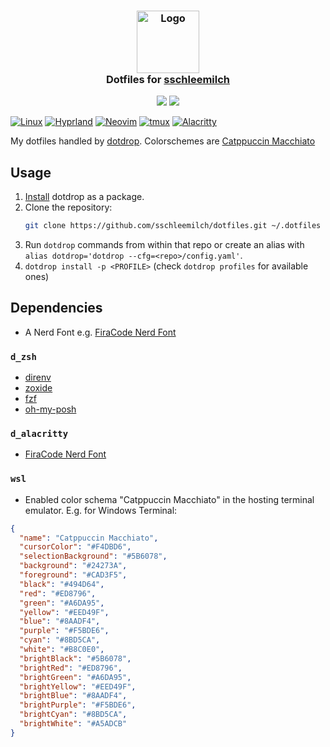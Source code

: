 <h3 align="center">
 <img src="https://avatars.githubusercontent.com/u/12069137?v=4" width="100" alt="Logo"/><br/>
 Dotfiles for <a href="https://github.com/sschleemilch">sschleemilch</a>
</h3>

<p align="center">
 <a href="https://github.com/khaneliman/dotfiles/commits"><img src="https://img.shields.io/github/last-commit/sschleemilch/dot?colorA=363a4f&colorB=f5a97f&style=for-the-badge"></a>
 <a href="https://github.com/khaneliman/dotfiles/contributors"><img src="https://img.shields.io/github/contributors/sschleemilch/dot?colorA=363a4f&colorB=a6da95&style=for-the-badge"></a>
</p>

[![Linux](https://img.shields.io/badge/Linux-cad3f5?style=for-the-badge&logo=linux&logoColor=black)](https://github.com/sschleemilch/dotfiles/blob/main)
[![Hyprland](https://img.shields.io/badge/Hyprland-cad3f5?style=for-the-badge&logo=wayland&logoColor=black)](https://hyprland.org/)
[![Neovim](https://img.shields.io/badge/Neovim-cad3f5?style=for-the-badge&logo=vim&logoColor=black)](https://neovim.io/)
[![tmux](https://img.shields.io/badge/tmux-cad3f5?style=for-the-badge&logo=vim&logoColor=black)](https://github.com/tmux/tmux/wiki)
[![Alacritty](https://img.shields.io/badge/Alacritty-cad3f5?style=for-the-badge&logo=alacritty&logoColor=black)](https://github.com/alacritty/alacritty)

My dotfiles handled by [dotdrop](https://github.com/deadc0de6/dotdrop).
Colorschemes are [Catppuccin Macchiato](https://github.com/catppuccin/catppuccin)

## Usage

1. [Install](https://dotdrop.readthedocs.io/en/latest/installation/) dotdrop as a package.
1. Clone the repository:
    ```bash
    git clone https://github.com/sschleemilch/dotfiles.git ~/.dotfiles
    ```
1. Run `dotdrop` commands from within that repo or create an alias with `alias dotdrop='dotdrop --cfg=<repo>/config.yaml'`.
1. `dotdrop install -p <PROFILE>` (check `dotdrop profiles` for available ones)

## Dependencies

- A Nerd Font e.g. [FiraCode Nerd Font](https://github.com/ryanoasis/nerd-fonts/releases/download/v3.2.1/FiraCode.zip)

### `d_zsh`

- [direnv](https://direnv.net/)
- [zoxide](https://github.com/ajeetdsouza/zoxide)
- [fzf](https://github.com/junegunn/fzf)
- [oh-my-posh](https://ohmyposh.dev/)

### `d_alacritty`

- [FiraCode Nerd Font](https://github.com/ryanoasis/nerd-fonts/releases/download/v3.2.1/FiraCode.zip)

### `wsl`

- Enabled color schema "Catppuccin Macchiato" in the hosting terminal emulator. E.g. for Windows Terminal:

```json
{
  "name": "Catppuccin Macchiato",
  "cursorColor": "#F4DBD6",
  "selectionBackground": "#5B6078",
  "background": "#24273A",
  "foreground": "#CAD3F5",
  "black": "#494D64",
  "red": "#ED8796",
  "green": "#A6DA95",
  "yellow": "#EED49F",
  "blue": "#8AADF4",
  "purple": "#F5BDE6",
  "cyan": "#8BD5CA",
  "white": "#B8C0E0",
  "brightBlack": "#5B6078",
  "brightRed": "#ED8796",
  "brightGreen": "#A6DA95",
  "brightYellow": "#EED49F",
  "brightBlue": "#8AADF4",
  "brightPurple": "#F5BDE6",
  "brightCyan": "#8BD5CA",
  "brightWhite": "#A5ADCB"
}
```
